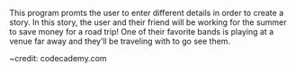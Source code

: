 This program promts the user to enter different details in order to create a story. In this story, the user and their friend will be working for the summer to save money for a road trip! One of their favorite bands is playing at a venue far away and they’ll be traveling with to go see them.

~credit: codecademy.com

